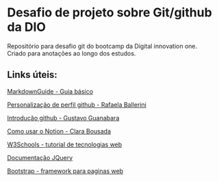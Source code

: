 # Desafio de projeto sobre Git/github da DIO
Repositório para desafio git do bootcamp da Digital innovation one.
<br>
Criado para anotações ao longo dos estudos.

## Links úteis:
[MarkdownGuide - Guia básico](https://www.markdownguide.org/basic-syntax/)

[Personalização de perfil github - Rafaela Ballerini](https://www.youtube.com/watch?v=TsaLQAetPLU)

[Introdução github - Gustavo Guanabara](https://www.youtube.com/watch?v=xEKo29OWILE&list=PLHz_AreHm4dm7ZULPAmadvNhH6vk9oNZA)

[Como usar o Notion - Clara Bousada](https://www.youtube.com/watch?v=-y0VdsRIJUs)

[W3Schools - tutorial de tecnologias web](https://www.w3schools.com/)

[Documentação JQuery](https://jqueryui.com/)

[Bootstrap -  framework para paginas web](https://themes.getbootstrap.com/)
